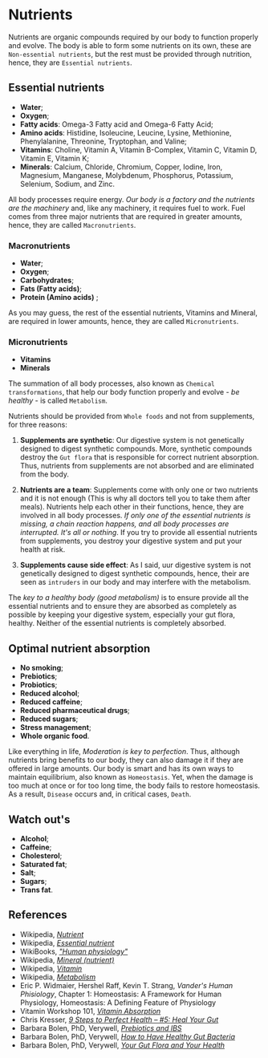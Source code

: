 # Nutrients
Nutrients are organic compounds required by our body to function properly and evolve. The body is able to form some nutrients on its own, these are `Non-essential nutrients`, but the rest must be provided through nutrition, hence, they are `Essential nutrients`.

## Essential nutrients
- __Water__;
- __Oxygen__;
- __Fatty acids__: Omega-3 Fatty acid and Omega-6 Fatty Acid;
- __Amino acids__: Histidine, Isoleucine, Leucine, Lysine, Methionine, Phenylalanine, Threonine, Tryptophan, and Valine;
- __Vitamins__: Choline, Vitamin A, Vitamin B-Complex, Vitamin C, Vitamin D, Vitamin E, Vitamin K;
- __Minerals__: Calcium, Chloride, Chromium, Copper, Iodine, Iron, Magnesium, Manganese, Molybdenum, Phosphorus, Potassium, Selenium, Sodium, and Zinc.

All body processes require energy. _Our body is a factory and the nutrients are the machinery_ and, like any machinery, it requires fuel to work. Fuel comes from three major nutrients that are required in greater amounts, hence, they are called `Macronutrients`.

### Macronutrients
- __Water__;
- __Oxygen__;
- __Carbohydrates__;
- __Fats (Fatty acids)__;
- __Protein (Amino acids)__ ;

As you may guess, the rest of the essential nutrients, Vitamins and Mineral, are required in lower amounts, hence, they are called `Micronutrients`.

### Micronutrients
- __Vitamins__
- __Minerals__

The summation of all body processes, also known as `Chemical transformations`, that help our body function properly and evolve - _be healthy_ - is called `Metabolism`.

Nutrients should be provided from `Whole foods` and not from supplements, for three reasons:

1. __Supplements are synthetic__: Our digestive system is not genetically designed to digest synthetic compounds. More, synthetic compounds destroy the `Gut flora` that is responsible for correct nutrient absorption. Thus, nutrients from supplements are not absorbed and are eliminated from the body.

2. __Nutrients are a team__: Supplements come with only one or two nutrients and it is not enough (This is why all doctors tell you to take them after meals). Nutrients help each other in their functions, hence, they are involved in all body processes. _If only one of the essential nutrients is missing, a chain reaction happens, and all body processes are interrupted. It's all or nothing_. If you try to provide all essential nutrients from supplements, you destroy your digestive system and put your health at risk.

3. __Supplements cause side effect__: As I said, uur digestive system is not genetically designed to digest synthetic compounds, hence, their are seen as `intruders` in our body and may interfere with the metabolism.

The _key to a healthy body (good metabolism)_ is to ensure provide all the essential nutrients and to ensure they are absorbed as completely as possible by keeping your digestive system, especially your gut flora, healthy. Neither of the essential nutrients is completely absorbed.

## Optimal nutrient absorption
- __No smoking__;
- __Prebiotics__;
- __Probiotics__;
- __Reduced alcohol__;
- __Reduced caffeine__;
- __Reduced pharmaceutical drugs__;
- __Reduced sugars__;
- __Stress management__;
- __Whole organic food__.

Like everything in life, _Moderation is key to perfection_. Thus, although nutrients bring benefits to our body, they can also damage it if they are offered in large amounts. 
Our body is smart and has its own ways to maintain equilibrium, also known as `Homeostasis`. Yet, when the damage is too much at once or for too long time, the body fails to restore homeostasis. As a result, `Disease` occurs and, in critical cases, `Death`.

## Watch out's
- __Alcohol__;
- __Caffeine__;
- __Cholesterol__;
- __Saturated fat__;
- __Salt__;
- __Sugars__;
- __Trans fat__.

## References
- Wikipedia, [_Nutrient_](https://en.wikipedia.org/wiki/Nutrient)
- Wikipedia, [_Essential nutrient_](https://en.wikipedia.org/wiki/Essential_nutrient)
- WikiBooks, [_"Human physiology"_](https://en.wikibooks.org/wiki/Human_Physiology/Nutrition)
- Wikipedia, [_Mineral (nutrient)_](https://en.wikipedia.org/wiki/Mineral_%28nutrient%29)
- Wikipedia, [_Vitamin_](https://en.wikipedia.org/wiki/Vitamin)
- Wikipedia, [_Metabolism_](https://en.wikipedia.org/wiki/Metabolism)
- Eric P. Widmaier, Hershel Raff, Kevin T. Strang, _Vander's Human Phisiology_, Chapter 1: Homeostasis: A Framework for Human Physiology, Homeostasis: A Defining Feature of Physiology
- Vitamin Workshop 101, [_Vitamin Absorption_](http://www.vitaminworkshop.com/vitamin-absorption/2010/5/9/vitamin-absorption.html)
- Chris Kresser, [_9 Steps to Perfect Health – #5: Heal Your Gut_](https://chriskresser.com/9-steps-to-perfect-health-5-heal-your-digestive-system)
- Barbara Bolen, PhD, Verywell, [_Prebiotics and IBS_](https://www.verywell.com/prebiotics-and-ibs-1944748)
- Barbara Bolen, PhD, Verywell, [_How to Have Healthy Gut Bacteria_](https://www.verywell.com/how-to-have-healthy-digestive-system-bacteria-1945326)
- Barbara Bolen, PhD, Verywell, [_Your Gut Flora and Your Health_](https://www.verywell.com/what-are-your-digestive-system-flora-1944914)
